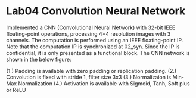 # Lab04 Convolution Neural Network
Implemented a CNN (Convolutional Neural Network) with 32-bit IEEE floating-point operations, processing 4×4 resolution images with 3 channels. The computation is performed using an IEEE floating-point IP. Note that the computation IP is synchronized at 02_syn. Since the IP is confidential, it is only presented as a functional block.
The CNN network is shown in the below figure:

(1.) Padding is available with zero padding or replication padding.
(2.) Convolution is fixed with stride 1, filter size 3x3
(3.) Normalizaion is Min-Max Normalization
(4.) Activation is available with Sigmoid, Tanh, Soft plus or ReLU
